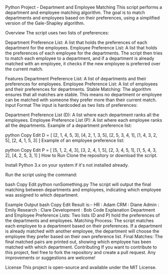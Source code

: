 Python Project - Department and Employee Matching
This script performs a department and employee matching algorithm. The goal is to match departments and employees based on their preferences, using a simplified version of the Gale-Shapley algorithm.

Overview
The script uses two lists of preferences:

Department Preference List: A list that holds the preferences of each department for the employees.
Employee Preference List: A list that holds the preferences of each employee for the departments.
The script then tries to match each employee to a department, and if a department is already matched with an employee, it checks if the new employee is preferred over the current match.

Features
Department Preference List: A list of departments and their preferences for employees.
Employee Preference List: A list of employees and their preferences for departments.
Stable Matching: The algorithm ensures that all matches are stable. This means no department or employee can be matched with someone they prefer more than their current match.
Input Format
The input is hardcoded as two lists of preferences:

Department Preference List (D): A list where each department ranks all the employees.
Employee Preference List (P): A list where each employee ranks all the departments.
Example of a department preference list:

python
Copy
Edit
D = [
    [2, 1, 4, 5, 3],
    [4, 2, 1, 3, 5],
    [2, 5, 3, 4, 1],
    [1, 4, 3, 2, 5],
    [2, 4, 1, 5, 3]
]
Example of an employee preference list:

python
Copy
Edit
P = [
    [5, 1, 2, 4, 3],
    [3, 2, 4, 1, 5],
    [2, 3, 4, 5, 1],
    [1, 5, 4, 3, 2],
    [4, 2, 5, 3, 1]
]
How to Run
Clone the repository or download the script.

Install Python 3.x on your system if it's not installed already.

Run the script using the command:

bash
Copy
Edit
python runSomething.py
The script will output the final matching between departments and employees, indicating which employee was assigned to which department.

Example Output
bash
Copy
Edit
Result is:-
HR : Adam
CRM : Diane
Admin : Emily
Research : Clare
Development : Bob
Code Explanation
Department and Employee Preference Lists:
Two lists (D and P) hold the preferences of the departments and employees.
Matching Process:
The script matches each employee to a department based on their preferences.
If a department is already matched with another employee, the department will choose the employee they prefer based on their own preference list.
Final Matches:
The final matched pairs are printed out, showing which employee has been matched with which department.
Contributing
If you want to contribute to this project, feel free to fork the repository and create a pull request. Any improvements or suggestions are welcome!

License
This project is open-source and available under the MIT License.

